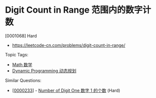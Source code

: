 # Digit Count in Range 范围内的数字计数

[0001068] Hard

- https://leetcode-cn.com/problems/digit-count-in-range/

Topic Tags:

- [Math 数学](https://leetcode-cn.com/tag/math/)
- [Dynamic Programming 动态规划](https://leetcode-cn.com/tag/dynamic-programming/)

Similar Questions:

- [[0000233](https://leetcode-cn.com/problems/number-of-digit-one/)] - [Number of Digit One 数字 1 的个数](./0000233.number-of-digit-one.md) (Hard)
